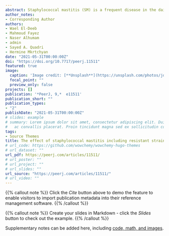```yaml
---
abstract: Staphylococcal mastitis (SM) is a frequent disease in the dairy cattle that is costly to treat. This study aimed to investigate the alterations in the levels of procalcitonin (PCT), neopterin (NPT), haptoglobin (HP), serum amyloid A (SAA), proinflammatory cytokines (IL-1β, IL-8, TNF-α, IF-γ) and oxidative stress (OS) biomarkers in Holstein dairy cows with SM under field conditions. In addition, we also evaluated the role of examined biomarkers in disease pathogenesis and their use as diagnostic biomarkers for the disease in dairy cows. Fifty-three dairy cows with SM, including those with infections caused by Staphylococcus aureus (n = 42) and methicillin resistant S. aureus (MRSA) (n = 11) were selected for this study. In addition, 20 healthy dairy cows were enrolled as a control group. Higher serum levels of PCT, NP, IL-1β, IL-8, TNF-α, IF-γ, HP and SAA and a state of OS was detected in SM group in comparison with the controls. Moreover, the levels of all examined biomarkers in mastitic cows with S. aureus when compared with those infected with MRSA was not significantly different. All examined biomarkers demonstrated a significant degree of discrimination between SM cows and healthy controls (the area under the curve (AUC) ranged from 83.6 for SAA to 100 for PCT). Our study showed that SM in dairy cows was associated with substantial changes in serum PCT, NPT, Acute phase proteins (APPs), proinflammatory cytokines, and OS levels. This study demonstrates that clinical examination in tandem with quantification of PCT, NPT, APPs and cytokines, OS biomarkers could be a useful assessment tool for SM in dairy cows.
author_notes:
- Corresponding Author
authors:
- Wael El-Deeb
- Mahmoud Fayez
- Naser Alhumam
- admin
- Sayed A. Quadri
- Hermine Mkrtchyan
date: "2021-05-31T00:00:00Z"
doi: "https://doi.org/10.7717/peerj.11511"
featured: true
image:
  caption: 'Image credit: [**Unsplash**](https://unsplash.com/photos/jdD8gXaTZsc)'
  focal_point: ""
  preview_only: false
projects: []
publication: '*PeerJ, 9,*  e11511'
publication_short: ""
publication_types:
- "2"
publishDate: "2021-05-31T00:00:00Z"
# slides: example
# summary: Lorem ipsum dolor sit amet, consectetur adipiscing elit. Duis posuere tellus
#   ac convallis placerat. Proin tincidunt magna sed ex sollicitudin condimentum.
tags:
- Source Themes
title: The effect of staphylococcal mastitis including resistant strains on serum procalcitonin, neopterin, acute phase response and stress biomarkers in Holstein dairy cows
# url_code: https://github.com/wowchemy/wowchemy-hugo-themes
# url_dataset: ""
url_pdf: https://peerj.com/articles/11511/
# url_poster: ""
# url_project: ""
# url_slides: ""
url_source: "https://peerj.com/articles/11511/"
# url_video: ""
---
```


{{% callout note %}}
Click the *Cite* button above to demo the feature to enable visitors to import publication metadata into their reference management software.
{{% /callout %}}

{{% callout note %}}
Create your slides in Markdown - click the *Slides* button to check out the example.
{{% /callout %}}

Supplementary notes can be added here, including [code, math, and images](https://wowchemy.com/docs/writing-markdown-latex/).
